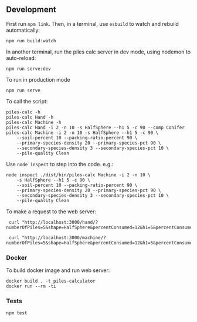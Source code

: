## Development

First run `npm link`.  Then, in a terminal, use `esbuild` to watch and rebuild
automatically:

    npm run build:watch

In another terminal, run the piles calc server in dev mode, using nodemon
to auto-reload:

    npm run serve:dev

To run in production mode

    npm run serve

To call the script:

    piles-calc -h
    piles-calc Hand -h
    piles-calc Machine -h
    piles-calc Hand -i 2 -n 10 -s HalfSphere --h1 5 -c 90 --comp Conifer
    piles-calc Machine -i 2 -n 10 -s HalfSphere --h1 5 -c 90 \
        --soil-percent 10 --packing-ratio-percent 90 \
        --primary-species-density 20 --primary-species-pct 90 \
        --secondary-species-density 3 --secondary-species-pct 10 \
        --pile-quality Clean

Use `node inspect` to step into the code. e.g.:

    node inspect ./dist/bin/piles-calc Machine -i 2 -n 10 \
        -s HalfSphere --h1 5 -c 90 \
        --soil-percent 10 --packing-ratio-percent 90 \
        --primary-species-density 20 --primary-species-pct 90 \
        --secondary-species-density 3 --secondary-species-pct 10 \
        --pile-quality Clean


To make a request to the web server:

     curl "http://localhost:3000/hand/?numberOfPiles=5&shape=HalfSphere&percentConsumed=12&h1=5&percentConsumed=10&pileComposition=Conifer"

     curl "http://localhost:3000/machine/?numberOfPiles=5&shape=HalfSphere&percentConsumed=12&h1=5&percentConsumed=10&&soilPercent=10&packingRatioPercent=90&primarySpeciesDensity=20&primarySpeciesPct=90&secondarySpeciesDensity=3&secondarySpeciesPct=10&pileQuality=Clean"

### Docker

To build docker image and run web server:

    docker build . -t piles-calculator
    docker run --rm -ti

### Tests

    npm test

